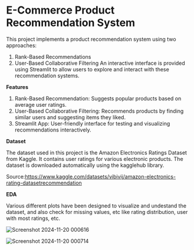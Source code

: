 # E-Commerce Product Recommendation System
This project implements a product recommendation system using two approaches:

   1. Rank-Based Recommendations
   2. User-Based Collaborative Filtering
An interactive interface is provided using Streamlit to allow users to explore and interact with these recommendation systems.


**Features** 


   1. Rank-Based Recommendation: Suggests popular products based on average user ratings.
   2. User-Based Collaborative Filtering: Recommends products by finding similar users and suggesting items they liked.
   3. Streamlit App: User-friendly interface for testing and visualizing recommendations interactively.


**Dataset**

   The dataset used in this project is the Amazon Electronics Ratings Dataset from Kaggle.
   It contains user ratings for various electronic products. The dataset is downloaded automatically using the kagglehub library.

   Source:https://www.kaggle.com/datasets/vibivij/amazon-electronics-rating-datasetrecommendation


**EDA**

   Various different plots have been designed to visualize and undestand the dataset, and also check for missing values, etc like rating distribution, user with most ratings, etc.


    
![Screenshot 2024-11-20 000616](https://github.com/user-attachments/assets/9d8262c6-2be1-4e64-9258-2ef03805879b)




![Screenshot 2024-11-20 000714](https://github.com/user-attachments/assets/6559cfb3-53b9-4515-bde7-2a8f3b40ad1d)
